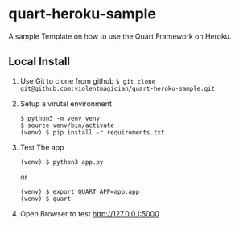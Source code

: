 # quart-heroku-sample
A sample Template on how to use the Quart Framework on Heroku.

## Local Install
1. Use Git to clone from github
    `$ git clone git@github.com:violentmagician/quart-heroku-sample.git`
2. Setup a virutal environment
    ```
    $ python3 -m venv venv
    $ source venv/bin/activate   
    (venv) $ pip install -r requirements.txt
    ```
    
3. Test The app

    ```
    (venv) $ python3 app.py
    ```
    
    or
    
    ```
    (venv) $ export QUART_APP=app:app
    (venv) $ quart
    ```
4. Open Browser to test http://127.0.0.1:5000
